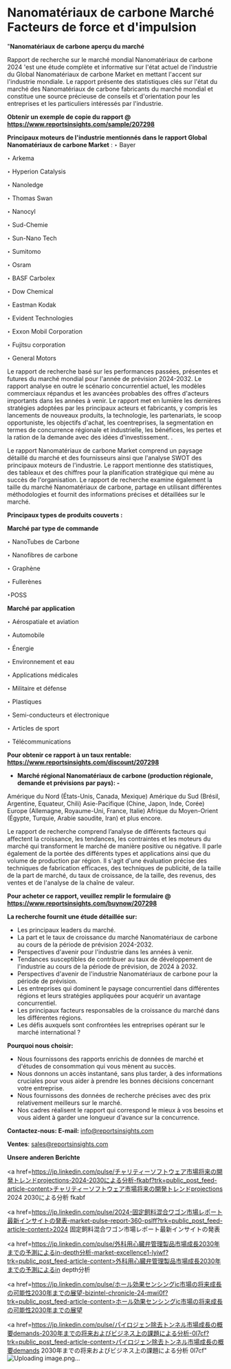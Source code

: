 # Nanomatériaux de carbone Marché Facteurs de force et d'impulsion

"<strong>Nanomatériaux de carbone aperçu du marché</strong>

Rapport de recherche sur le marché mondial Nanomatériaux de carbone 2024 'est une étude complète et informative sur l'état actuel de l'industrie du Global Nanomatériaux de carbone Market en mettant l'accent sur l'industrie mondiale. Le rapport présente des statistiques clés sur l'état du marché des Nanomatériaux de carbone fabricants du marché mondial et constitue une source précieuse de conseils et d'orientation pour les entreprises et les particuliers intéressés par l'industrie.

<strong>Obtenir un exemple de copie du rapport @ <a href=https://www.reportsinsights.com/sample/207298>https://www.reportsinsights.com/sample/207298</a></strong>

<strong>Principaux moteurs de l'industrie mentionnés dans le rapport Global Nanomatériaux de carbone Market</strong> :
‣ Bayer

‣ Arkema

‣ Hyperion Catalysis

‣ Nanoledge

‣ Thomas Swan

‣ Nanocyl

‣ Sud-Chemie

‣ Sun-Nano Tech

‣ Sumitomo

‣ Osram

‣ BASF Carbolex

‣ Dow Chemical

‣ Eastman Kodak

‣ Evident Technologies

‣ Exxon Mobil Corporation

‣ Fujitsu corporation

‣ General Motors

Le rapport de recherche basé sur les performances passées, présentes et futures du marché mondial pour l'année de prévision 2024-2032. Le rapport analyse en outre le scénario concurrentiel actuel, les modèles commerciaux répandus et les avancées probables des offres d'acteurs importants dans les années à venir. Le rapport met en lumière les dernières stratégies adoptées par les principaux acteurs et fabricants, y compris les lancements de nouveaux produits, la technologie, les partenariats, le scoop opportuniste, les objectifs d'achat, les coentreprises, la segmentation en termes de concurrence régionale et industrielle, les bénéfices, les pertes et la ration de la demande avec des idées d'investissement. .

Le rapport Nanomatériaux de carbone Market comprend un paysage détaillé du marché et des fournisseurs ainsi que l'analyse SWOT des principaux moteurs de l'industrie. Le rapport mentionne des statistiques, des tableaux et des chiffres pour la planification stratégique qui mène au succès de l'organisation. Le rapport de recherche examine également la taille du marché Nanomatériaux de carbone, partage en utilisant différentes méthodologies et fournit des informations précises et détaillées sur le marché.

<strong>Principaux types de produits couverts :</strong>

<strong>Marché par type de commande</strong>

‣ NanoTubes de Carbone

‣ Nanofibres de carbone

‣ Graphène

‣ Fullerènes

‣POSS

<strong>Marché par application</strong>

‣ Aérospatiale et aviation

‣ Automobile

‣ Énergie

‣ Environnement et eau

‣ Applications médicales

‣ Militaire et défense

‣ Plastiques

‣ Semi-conducteurs et électronique

‣ Articles de sport

‣ Télécommunications

<strong>Pour obtenir ce rapport à un taux rentable: <a href=https://www.reportsinsights.com/discount/207298>https://www.reportsinsights.com/discount/207298</a></strong>
<ul>
  <li><strong>Marché régional Nanomatériaux de carbone (production régionale, demande et prévisions par pays): -</strong></li>
</ul>
Amérique du Nord (États-Unis, Canada, Mexique)
Amérique du Sud (Brésil, Argentine, Equateur, Chili)
Asie-Pacifique (Chine, Japon, Inde, Corée)
Europe (Allemagne, Royaume-Uni, France, Italie)
Afrique du Moyen-Orient (Égypte, Turquie, Arabie saoudite, Iran) et plus encore.

Le rapport de recherche comprend l’analyse de différents facteurs qui affectent la croissance, les tendances, les contraintes et les moteurs du marché qui transforment le marché de manière positive ou négative. Il parle également de la portée des différents types et applications ainsi que du volume de production par région. Il s'agit d'une évaluation précise des techniques de fabrication efficaces, des techniques de publicité, de la taille de la part de marché, du taux de croissance, de la taille, des revenus, des ventes et de l'analyse de la chaîne de valeur.

<strong>Pour acheter ce rapport, veuillez remplir le formulaire @   <a href=https://www.reportsinsights.com/buynow/207298>https://www.reportsinsights.com/buynow/207298</a></strong>

<strong>La recherche fournit une étude détaillée sur:</strong>
<ul>
  <li>Les principaux leaders du marché.</li>
  <li>La part et le taux de croissance du marché Nanomatériaux de carbone au cours de la période de prévision 2024-2032.</li>
  <li>Perspectives d'avenir pour l'industrie dans les années à venir.</li>
  <li>Tendances susceptibles de contribuer au taux de développement de l'industrie au cours de la période de prévision, de 2024 à 2032.</li>
  <li>Perspectives d'avenir de l'industrie Nanomatériaux de carbone pour la période de prévision.</li>
  <li>Les entreprises qui dominent le paysage concurrentiel dans différentes régions et leurs stratégies appliquées pour acquérir un avantage concurrentiel.</li>
  <li>Les principaux facteurs responsables de la croissance du marché dans les différentes régions.</li>
  <li>Les défis auxquels sont confrontées les entreprises opérant sur le marché international ?</li>
</ul>
<strong>Pourquoi nous choisir:</strong>
<ul>
  <li>Nous fournissons des rapports enrichis de données de marché et d'études de consommation qui vous mènent au succès.</li>
  <li>Nous donnons un accès instantané, sans plus tarder, à des informations cruciales pour vous aider à prendre les bonnes décisions concernant votre entreprise.</li>
  <li>Nous fournissons des données de recherche précises avec des prix relativement meilleurs sur le marché.</li>
  <li>Nos cadres réalisent le rapport qui correspond le mieux à vos besoins et vous aident à garder une longueur d'avance sur la concurrence.</li>
</ul>
<strong>Contactez-nous:
</strong><strong>E-mail:</strong> <a href=mailto:info@reportsinsights.com>info@reportsinsights.com</a>

<strong>Ventes</strong>: <a href=mailto:sales@reportsinsights.com>sales@reportsinsights.com</a>

<strong>Unsere anderen Berichte</strong>

<a href=https://jp.linkedin.com/pulse/チャリティーソフトウェア市場将来の開発トレンドprojections-2024-2030による分析-fkabf?trk=public_post_feed-article-content>チャリティーソフトウェア市場将来の開発トレンドprojections 2024 2030による分析 fkabf</a>

<a href=https://jp.linkedin.com/pulse/2024-固定飼料混合ワゴン市場レポート最新インサイトの発表-market-pulse-report-360-pslff?trk=public_post_feed-article-content>2024 固定飼料混合ワゴン市場レポート最新インサイトの発表</a>

<a href=https://jp.linkedin.com/pulse/外科用心臓弁管理製品市場成長2030年までの予測によるin-depth分析-market-excellence1-lyiwf?trk=public_post_feed-article-content>外科用心臓弁管理製品市場成長2030年までの予測によるin depth分析</a>

<a href=https://jp.linkedin.com/pulse/ホール効果センシングic市場の将来成長の可能性2030年までの展望-bizintel-chronicle-24-mwi0f?trk=public_post_feed-article-content>ホール効果センシングic市場の将来成長の可能性2030年までの展望</a>

<a href=https://jp.linkedin.com/pulse/パイロジェン除去トンネル市場成長の概要demands-2030年までの将来およびビジネス上の課題による分析-0l7cf?trk=public_post_feed-article-content>パイロジェン除去トンネル市場成長の概要demands 2030年までの将来およびビジネス上の課題による分析 0l7cf</a>"
![Uploading image.png…]()
